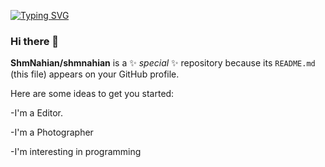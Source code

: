 
[![Typing SVG](https://readme-typing-svg.demolab.com?font=Comfortaa&size=26&pause=1000&width=435&lines=Sailing+against++the+wind+.+.+.+)](https://git.io/typing-svg)


### Hi there 👋
**ShmNahian/shmnahian** is a ✨ _special_ ✨ repository because its `README.md` (this file) appears on your GitHub profile.

Here are some ideas to get you started:

-I'm a Editor.

-I'm a Photographer

-I'm interesting in programming 



